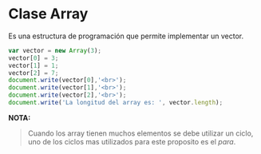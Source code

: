 # Clase Array

Es una estructura de programación que permite implementar un vector.

```javascript
var vector = new Array(3);
vector[0] = 3;
vector[1] = 1;
vector[2] = 7;
document.write(vector[0],'<br>');
document.write(vector[1],'<br>');
document.write(vector[2],'<br>');
document.write('La longitud del array es: ', vector.length);
```

**NOTA:**
>Cuando los array tienen muchos elementos se debe utilizar un ciclo, uno de los ciclos mas utilizados para este proposito es el _para_.
